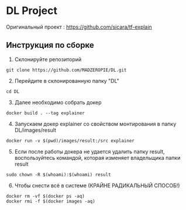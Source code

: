 # DL Project

Оригинальный проект : https://github.com/sicara/tf-explain


## Инструкция по сборке

1. Склонируйте репозиторий
```
git clone https://github.com/MADZEROPIE/DL.git
```
2. Перейдите в склонированную папку "DL"
```
cd DL
```
3. Далее необходимо собрать докер
```
docker build . --tag explainer
```
4. Запускаем докер explainer со свойством монтирования в папку DL/images/result
```
docker run -v $(pwd)/images/result:/src explainer
```
5. Если поcле работы докера не удается удалить папку result, воспользуйтесь командой, которая изменяет владельщика папки result
```
sudo chown -R $(whoami):$(whoami) result
```
6. Чтобы снести всё в системе (КРАЙНЕ РАДИКАЛЬНЫЙ СПОСОБ!)
```
docker rm -vf $(docker ps -aq)
docker rmi -f $(docker images -aq)
```
